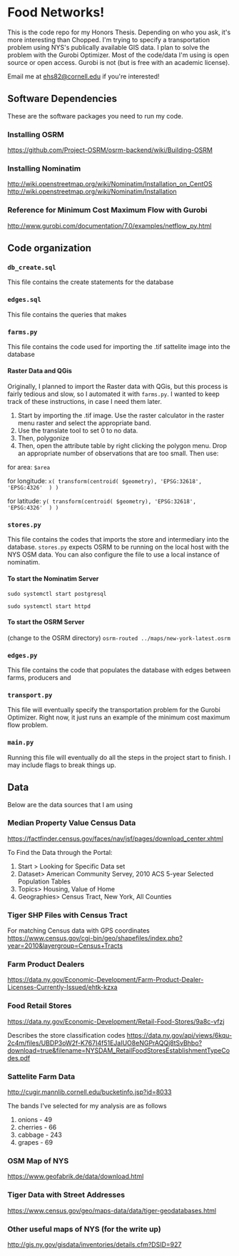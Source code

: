 # Food Networks!
This is the code repo for my Honors Thesis. Depending on who you ask, it's more interesting than Chopped. I'm trying to specify a transportation problem using NYS's publically available GIS data. I plan to solve the problem with the Gurobi Optimizer. Most of the code/data I'm using is open source or open access. Gurobi is not (but is free with an academic license).

Email me at ehs82@cornell.edu if you're interested!

## Software Dependencies

These are the software packages you need to run my code.

### Installing OSRM
https://github.com/Project-OSRM/osrm-backend/wiki/Building-OSRM

### Installing Nominatim
http://wiki.openstreetmap.org/wiki/Nominatim/Installation_on_CentOS
http://wiki.openstreetmap.org/wiki/Nominatim/Installation

### Reference for Minimum Cost Maximum Flow with Gurobi
http://www.gurobi.com/documentation/7.0/examples/netflow_py.html

## Code organization

### `db_create.sql`
This file contains the create statements for the database

### `edges.sql`
This file contains the queries that makes 

### `farms.py`
This file contains the code used for importing the .tif sattelite image into the database

#### Raster Data and QGis
Originally, I planned to import the Raster data with QGis, but this process is fairly tedious and slow, so I automated it with `farms.py`. I wanted to keep track of these instructions, in case I need them later.

1. Start by importing the .tif image. Use the raster calculator in the raster menu raster and select the appropriate band.
2. Use the translate tool to set 0 to no data.
3. Then, polygonize
4. Then, open the attribute table by right clicking the polygon menu. Drop an appropriate number of observations that are too small. Then use:

for area: `$area`

for longitude: `x( transform(centroid( $geometry), 'EPSG:32618', 'EPSG:4326'  ) )`

for latitude: `y( transform(centroid( $geometry), 'EPSG:32618', 'EPSG:4326'  ) )`

### `stores.py`
This file contains the codes that imports the store and intermediary into the database. `stores.py` expects OSRM to be running on the local host with the NYS OSM data. You can also configure the file to use a local instance of nominatim.

#### To start the Nominatim Server
`sudo systemctl start postgresql`

`sudo systemctl start httpd`

#### To start the OSRM Server
(change to the OSRM directory)
`osrm-routed ../maps/new-york-latest.osrm`


### `edges.py`
This file contains the code that populates the database with edges between farms, producers and 


### `transport.py`
This file will eventually specify the transportation problem for the Gurobi Optimizer. Right now, it
just runs an example of the minimum cost maximum flow problem.

### `main.py`
Running this file will eventually do all the steps in the project start to finish. I may include flags
to break things up.

## Data

Below are the data sources that I am using


### Median Property Value Census Data
https://factfinder.census.gov/faces/nav/jsf/pages/download_center.xhtml

To Find the Data through the Portal:

1. Start > Looking for Specific Data set
2. Dataset> American Community Servey, 2010 ACS 5-year Selected Population Tables
3. Topics> Housing, Value of Home
4. Geographies> Census Tract, New York, All Counties

### Tiger SHP Files with Census Tract
For matching Census data with GPS coordinates
https://www.census.gov/cgi-bin/geo/shapefiles/index.php?year=2010&layergroup=Census+Tracts


### Farm Product Dealers
https://data.ny.gov/Economic-Development/Farm-Product-Dealer-Licenses-Currently-Issued/ehtk-kzxa

### Food Retail Stores
https://data.ny.gov/Economic-Development/Retail-Food-Stores/9a8c-vfzj

Describes the store classification codes
 https://data.ny.gov/api/views/6kqu-2c4m/files/UBDP3oW2f-K767I4f51EJaIUO8eNGPrAQQj8tSvBhbo?download=true&filename=NYSDAM_RetailFoodStoresEstablishmentTypeCodes.pdf

### Sattelite Farm Data
http://cugir.mannlib.cornell.edu/bucketinfo.jsp?id=8033

The bands I've selected for my analysis are as follows

1. onions - 49
2. cherries - 66
3. cabbage - 243
4. grapes - 69

### OSM Map of NYS
https://www.geofabrik.de/data/download.html

### Tiger Data with Street Addresses
https://www.census.gov/geo/maps-data/data/tiger-geodatabases.html

### Other useful maps of NYS (for the write up)
http://gis.ny.gov/gisdata/inventories/details.cfm?DSID=927
